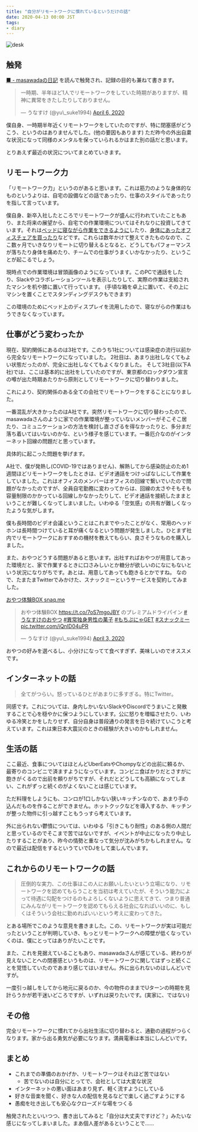 ```yaml
---
title: "自分がリモートワークに慣れているというだけの話"
date: 2020-04-13 00:00 JST
tags:
- diary
---
```


![desk](2020/my-desk.jpg)

## 触発
[■ - masawadaの日記](https://masawada.hatenadiary.com/entry/2020/04/12/200729) を読んで触発され、記録の目的も兼ねて書きます。

<blockquote class="twitter-tweet"><p lang="ja" dir="ltr">一時期、半年ほど1人でリモートワークをしていた時期がありますが、精神に異常をきたしたりしておりません。</p>&mdash; うなすけ (@yu\_suke1994) <a href="https://twitter.com/yu_suke1994/status/1247119509904715776?ref_src=twsrc%5Etfw">April 6, 2020</a></blockquote>
<script async src="https://platform.twitter.com/widgets.js" charset="utf-8"></script>

僕自身、一時期半年近くリモートワークをしていたのですが、特に閉塞感がどうこう、というのはありませんでした。(他の要因もあります)
ただ昨今の外出自粛な状況になって同様のメンタルを保っていられるかはまた別の話だと思います。

とりあえず最近の状況についてまとめていきます。


## リモートワーク力

「リモートワーク力」というのがあると思います。これは筋力のような身体的なものというよりは、自宅の設備などの話であったり、仕事のスタイルであったりを指して言っています。

僕自身、新卒入社したところでリモートワークが盛んに行われていたこともあり、また将来の展望から、自宅での作業環境についてはそれなりに投資してきています。それは[ベッドに寝ながら作業をできるように](/2018/use-computer-on-the-bed/)したり、[身体にあったオフィスチェアを買ったり](/2019/okamura-baron-with-pixivfanbox-creator-privilege/)などです。これらは数年かけて整えてきたものなので、ここ数ヶ月でいきなりリモートに切り替えるとなると、どうしてもパフォーマンスが落ちたり身体を痛めたり、チームでの仕事がうまくいかなかったり、ということが起こるでしょう。

現時点での作業環境は冒頭画像のようになっています。このPCで通話をしたり、Slackやコラボレーションツールを表示したりして、実際の作業は支給されたマシンを机や膝に置いて行っています。
(手頃な箱を卓上に置いて、その上にマシンを置くことでスタンディングデスクもできます)

この環境のためにベッド上のディスプレイを流用したので、寝ながらの作業はもうできなくなっています。

## 仕事がどう変わったか
現在、契約関係にあるのは3社です。このうち1社については感染症の流行以前から完全なリモートワークになっていました。
2社目は、あまり出社しなくてもよい状態だったのが、完全に出社しなくてもよくなりました。
そして3社目(以下A社)では、ここは基本的に出社をしていたのですが、東京都のロックダウン宣言の噂が出た時期あたりから原則としてリモートワークに切り替わりました。

これにより、契約関係のある全ての会社でリモートワークをすることになりました。

一番混乱が大きかったのはA社です。突然リモートワークに切り替わったので、masawadaさんのように家での作業環境が整っていないメンバーがそこそこ居たり、コミュニケーションの方法を検討し直さざるを得なかったりと、多分まだ落ち着いてはいないのかな、という様子を感じています。一番厄介なのがインターネット回線の問題だと思っています。

具体的に起こった問題を挙げます。

A社で、僕が発熱し(COVID-19ではありません)、解熱してから感染防止のため1週間ほどリモートワークをしたときは、ビデオ通話をつけっぱなしにして作業をしていました。これはオフィスのメンバーはオフィスの回線で繋いでいたので問題がなかったのですが、全員自宅勤務に変わってからは、回線の太さやそもそも容量制限のかかっている回線しかなかったりして、ビデオ通話を接続したままということが難しくなってしまいました。いわゆる「空気感」の共有が難しくなったような気がします。

僕も長時間のビデオ会議ということはこれまでやったことがなく、常用のヘッドホンは長時間つけていると耳が痛くなるという問題が発生しました。ひとまず社内でリモートワークにおすすめの機材を教えてもらい、良さそうなものを購入しました。

また、おやつどうする問題があると思います。出社すればおやつが用意してあった環境だと、家で作業するときに口さみしいとか糖分が欲しいのになにもないという状況になりがちです。あとは、用意してあっても飽きるとかですね。
なので、たまたまTwitterでみかけた、スナックミーというサービスを契約してみました。

[おやつ体験BOX snaq.me](https://lp.snaq.me/)

<blockquote class="twitter-tweet"><p lang="ja" dir="ltr">おやつ体験BOX <a href="https://t.co/7oS7mgoJBY">https://t.co/7oS7mgoJBY</a> のプレミアムドライパイン <a href="https://twitter.com/hashtag/%E3%81%86%E3%81%AA%E3%81%99%E3%81%91%E3%81%AE%E3%81%8A%E3%82%84%E3%81%A4?src=hash&amp;ref_src=twsrc%5Etfw">#うなすけのおやつ</a> <a href="https://twitter.com/hashtag/%E7%95%B0%E5%B8%B8%E7%8B%AC%E8%BA%AB%E7%94%B7%E6%80%A7%E3%81%AE%E8%8F%93%E5%AD%90?src=hash&amp;ref_src=twsrc%5Etfw">#異常独身男性の菓子</a> <a href="https://twitter.com/hashtag/%E3%82%82%E3%81%A1%E3%81%B7%E3%81%AB%E3%82%83GET?src=hash&amp;ref_src=twsrc%5Etfw">#もちぷにゃGET</a> <a href="https://twitter.com/hashtag/%E3%82%B9%E3%83%8A%E3%83%83%E3%82%AF%E3%83%9F%E3%83%BC?src=hash&amp;ref_src=twsrc%5Etfw">#スナックミー</a> <a href="https://t.co/iQnID04uPR">pic.twitter.com/iQnID04uPR</a></p>&mdash; うなすけ (@yu\_suke1994) <a href="https://twitter.com/yu_suke1994/status/1245964116310683650?ref_src=twsrc%5Etfw">April 3, 2020</a></blockquote>

おやつの好みを選べるし、小分けになってて食べすぎず、美味しいのでオススメです。

## インターネットの話
> 全てがつらい。怒っているひとがあまりに多すぎる。特にTwitter。

同感です。これについては、身内しかいないSlackやDiscordでうまいこと発散することで心を穏やかに保つようにしています。公に怒りを増幅させたり、いわゆる冷笑とかをしたりせず、自分自身は普段通りの発言を日々続けていこうと考えています。これは東日本大震災のときの経験が大きいのかもしれません。

## 生活の話
ここ最近、食事についてはほとんどUberEatsやChompyなどの出前に頼るか、最寄りのコンビニで済ますようになっています。コンビニ食ばかりだとさすがに飽きがくるので出前を頼りがちですが、それだとどうしても高額になってしまい、これがずっと続くのがよくないことは感じています。

ただ料理をしようにも、コンロが1口しかない狭いキッチンなので、あまり手の込んだものを作ることができません。ホットクックなどを導入するか、キッチンが整った物件に引っ越すこともうっすら考えています。

外に出られない鬱憤については、いわゆる「引きこもり耐性」のある側の人間だと思っているのでそこまで苦ではないですが、イベントが中止になったり中止したりすることがあり、昨今の情勢と重なって気分が沈みがちかもしれません。なので最近は配信をするというていでDJをして楽しんでいます。

## これからのリモートワークの話

> 圧倒的な実力、この仕事はこの人にお願いしたいという立場になり、リモートワークを認めてもらうことを当初は考えていたが、そういう能力によって待遇に勾配をつけるのもよろしくないように思えてきて、つまり普通にみんながリモートワークを認めてもらえる社会になればいいのに、もしくはそういう会社に勤めればいいという考えに変わってきた。

とある場所でこのような意見を書きました。この、リモートワークが実は可能だったということが判明していき、もっとリモートワークへの障壁が低くなっていくのは、僕にとってはありがたいことです。

また、これを見据えていることもあり、masawadaさんが感じている、終わりが見えないことへの閉塞感というものは、リモートワークに関してはずっと続くことを覚悟していたのであまり感じてはいません。外に出られないのはしんどいですが。

一度引っ越しをしてから地元に戻るのか、今の物件のままでUターンの時期を見計らうかが若干迷いどころですが、いずれは戻りたいです。(実家に、ではない)

## その他
完全リモートワークに慣れてから出社生活に切り替わると、通勤の過程がつらくなります。家から出る勇気が必要になります。満員電車は本当にしんどいです。

## まとめ
- これまでの準備のおかげか、リモートワークはそれほど苦ではない
    - 苦でないのは自分にとってで、会社としては大変な状況
- インターネットの悪い面はあまり見ず、軽く流すようにしている
- 好きな音楽を聞く、好きな人の配信を見るなどで楽しく過ごすようにする
- 愚痴を吐き出しても安心なクローズドな場をつくる

触発されたといいつつ、書き出してみると「自分は大丈夫ですけど？」みたいな感じになってしまいました。まあ個人差があるということで……
